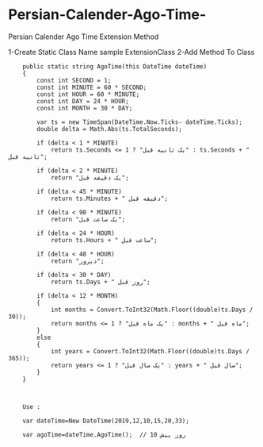 # Persian-Calender-Ago-Time-
Persian Calender Ago Time Extension Method

1-Create Static Class Name sample ExtensionClass
2-Add Method To Class


        public static string AgoTime(this DateTime dateTime)
        {
            const int SECOND = 1;
            const int MINUTE = 60 * SECOND;
            const int HOUR = 60 * MINUTE;
            const int DAY = 24 * HOUR;
            const int MONTH = 30 * DAY;

            var ts = new TimeSpan(DateTime.Now.Ticks- dateTime.Ticks);
            double delta = Math.Abs(ts.TotalSeconds);

            if (delta < 1 * MINUTE)
                return ts.Seconds <= 1 ? "یک ثانیه قبل" : ts.Seconds + " ثانیه قبل";

            if (delta < 2 * MINUTE)
                return "یک دقیقه قبل";

            if (delta < 45 * MINUTE)
                return ts.Minutes + " دقیقه قبل";

            if (delta < 90 * MINUTE)
                return "یک ساعت قبل";

            if (delta < 24 * HOUR)
                return ts.Hours + " ساعت قبل";

            if (delta < 48 * HOUR)
                return "دیروز";

            if (delta < 30 * DAY)
                return ts.Days + " روز قبل";

            if (delta < 12 * MONTH)
            {
                int months = Convert.ToInt32(Math.Floor((double)ts.Days / 30));
                return months <= 1 ? "یک ماه قبل" : months + " ماه قبل";
            }
            else
            {
                int years = Convert.ToInt32(Math.Floor((double)ts.Days / 365));
                return years <= 1 ? "یک سال قبل" : years + " سال قبل";
            }
        }
        
        
        
        Use :
        
        var dateTime=New DateTime(2019,12,10,15,20,33);
        
        var agoTime=dateTime.AgoTime();  // 10 روز پیش
